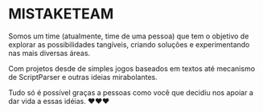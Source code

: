# MISTAKETEAM

Somos um time (atualmente, time de uma pessoa) que tem o objetivo de explorar as possibilidades tangíveis, criando soluções e experimentando nas mais diversas áreas.

Com projetos desde de simples jogos baseados em textos até mecanismo de ScriptParser e outras ideias mirabolantes.

Tudo só é possível graças a pessoas como você que decidiu nos apoiar a dar vida a essas idéias. ❤️❤️❤️

